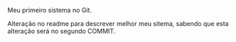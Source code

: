 Meu primeiro sistema no Git.

Alteração no readme para descrever melhor meu sitema, sabendo que esta alteração será no segundo COMMIT.